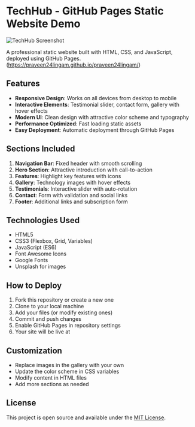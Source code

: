 # TechHub - GitHub Pages Static Website Demo

![TechHub Screenshot](https://images.unsplash.com/photo-1518770660439-4636190af475?ixlib=rb-4.0.3&ixid=M3wxMjA3fDB8MHxwaG90by1wYWdlfHx8fGVufDB8fHx8fA%3D%3D&auto=format&fit=crop&w=1470&q=80)

A professional static website built with HTML, CSS, and JavaScript, deployed using GitHub Pages.
(https://praveen24lingam.github.io/praveen24lingam/)
## Features

- **Responsive Design**: Works on all devices from desktop to mobile
- **Interactive Elements**: Testimonial slider, contact form, gallery with hover effects
- **Modern UI**: Clean design with attractive color scheme and typography
- **Performance Optimized**: Fast loading static assets
- **Easy Deployment**: Automatic deployment through GitHub Pages

## Sections Included

1. **Navigation Bar**: Fixed header with smooth scrolling
2. **Hero Section**: Attractive introduction with call-to-action
3. **Features**: Highlight key features with icons
4. **Gallery**: Technology images with hover effects
5. **Testimonials**: Interactive slider with auto-rotation
6. **Contact**: Form with validation and social links
7. **Footer**: Additional links and subscription form

## Technologies Used

- HTML5
- CSS3 (Flexbox, Grid, Variables)
- JavaScript (ES6)
- Font Awesome Icons
- Google Fonts
- Unsplash for images

## How to Deploy

1. Fork this repository or create a new one
2. Clone to your local machine
3. Add your files (or modify existing ones)
4. Commit and push changes
5. Enable GitHub Pages in repository settings
6. Your site will be live at 

## Customization

- Replace images in the gallery with your own
- Update the color scheme in CSS variables
- Modify content in HTML files
- Add more sections as needed

## License

This project is open source and available under the [MIT License](LICENSE).
